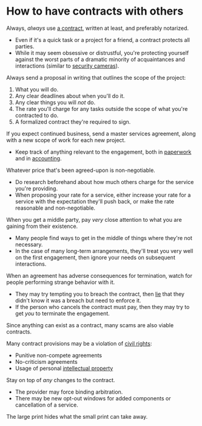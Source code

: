 
# How to have contracts with others

Always, *always* use [a contract](people-contracts.md), written at least, and preferably notarized.

- Even if it's a quick task or a project for a friend, a contract protects all parties.
- While it may seem obsessive or distrustful, you're protecting yourself against the worst parts of a dramatic minority of acquaintances and interactions (similar to [security cameras](safety-security.md)).

Always send a proposal in writing that outlines the scope of the project:

1. What you will do.
2. Any clear deadlines about when you'll do it.
3. Any clear things you will *not* do.
4. The rate you'll charge for any tasks outside the scope of what you're contracted to do.
5. A formalized contract they're required to sign.

If you expect continued business, send a master services agreement, along with a new scope of work for each new project.

- Keep track of anything relevant to the engagement, both in [paperwork](legal-safety.md) and in [accounting](accounting.md).

Whatever price that's been agreed-upon is non-negotiable.

- Do research beforehand about how much others charge for the service you're providing.
- When proposing your rate for a service, either increase your rate for a service with the expectation they'll push back, or make the rate reasonable and non-negotiable.

When you get a middle party, pay *very* close attention to what you are gaining from their existence.

- Many people find ways to get in the middle of things where they're not necessary.
- In the case of many long-term arrangements, they'll treat you very well on the first engagement, then ignore your needs on subsequent interactions.

When an agreement has adverse consequences for termination, watch for people performing strange behavior with it.

- They may try tempting you to breach the contract, then [lie](people-lying.md) that they didn't know it was a breach but need to enforce it.
- If the person who cancels the contract must pay, then they may try to get *you* to terminate the engagement.

Since anything can exist as a contract, many scams are also viable contracts.

Many contract provisions may be a violation of [civil rights](people-boundaries.md):

- Punitive non-compete agreements
- No-criticism agreements
- Usage of personal [intellectual property](legal-ip.md)

Stay on top of *any* changes to the contract.

- The provider may force binding arbitration.
- There may be new opt-out windows for added components or cancellation of a service.

The large print hides what the small print can take away.

